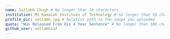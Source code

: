 ```yaml
---
name: Vallabh Chugh # No longer than 18 characters
institution: MS Ramaiah Institute of Technology # no longer than 58 characters
profile_pic: vallabh.jpg # Relative path to the image you uploaded
quote: "Was Released From His 4 Year Sentence" # No longer than 100 characters
github_user: vallabhiaf
---
```

